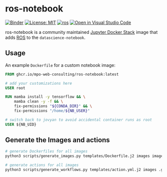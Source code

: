# ros-notebook

[![Binder](https://mybinder.org/badge_logo.svg)](https://mybinder.org/v2/gh/MPO-Web-Consulting/ros-notebook/HEAD)
[![License: MIT](https://img.shields.io/badge/License-MIT-yellow.svg)](./LICENSE)
[![ros](https://img.shields.io/badge/ROS-Noetic-blue.svg)](http://wiki.ros.org/noetic)
[![Open in Visual Studio Code](https://img.shields.io/badge/vscode-dev-blue)](https://open.vscode.dev/MPO-Web-Consulting/ros-notebook)

ros-notebook is a community maintained [Jupyter Docker Stack](https://jupyter-docker-stacks.readthedocs.io/en/latest/contributing/stacks.html) image that adds [ROS](https://www.ros.org/) to the `datascience-notebook`.

## Usage

An example `Dockerfile` for a custom notebook image:

```dockerfile
FROM ghcr.io/mpo-web-consulting/ros-notebook:latest

# add your customizations here
USER root

RUN mamba install -y tensorflow && \
    mamba clean -y -f && \
    fix-permissions "${CONDA_DIR}" && \
    fix-permissions "/home/${NB_USER}"

# switch back to jovyan to avoid accidental container runs as root
USER ${NB_UID}
```

## Generate the Images and actions

```bash
# generate Dockerfiles for all images
python3 scripts/generate_images.py templates/Dockerfile.j2 images images.yaml

# generate actions for all images
python3 scripts/generate_workflows.py templates/action.yml.j2 images .github/workflows
```
